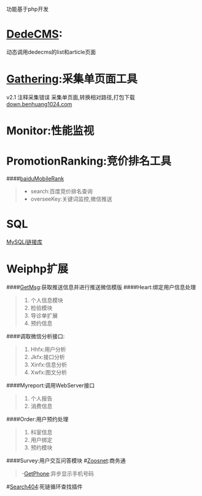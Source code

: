 功能基于php开发
# [DedeCMS](DedeCMS):
动态调用dedecms的list和article页面
# [Gathering](Gathering):采集单页面工具
v2.1 注释采集错误
采集单页面,转换相对路径,打包下载
<a href="http://down.benhuang1024.com" target="_blank">down.benhuang1024.com</a>

# Monitor:性能监视

# PromotionRanking:竞价排名工具
####[baiduMobileRank](PromotionRanking/baiduMobileRank)
> - search:百度竞价排名查询
> - overseeKey:关键词监控,微信推送

# SQL
[MySQLi链接库](SQL/MySQLi/MySQL.class.php)

# Weiphp扩展
####[GetMsg](/WeiPHP/GetMsg):获取推送信息并进行推送微信模版
####Heart:绑定用户信息处理
>1. 个人信息模块
>2. 检验模块
>3. 导诊单扩展
>4. 预约信息

####调取微信分析接口:
>1. Hhfx:用户分析
>2. Jkfx:接口分析
>3. Xinfx:信息分析
>4. Xwfx:图文分析

####Myreport:调用WebServer接口
>1. 个人报告
>2. 消费信息

####Order:用户预约处理
>1. 科室信息
>2. 用户绑定
>3. 预约模块

####Survey:用户交互问答模块
#[Zoosnet](Zoosnet):商务通
>-[GetPhone](Zoosnet/GetPhone):异步显示手机号码

#[Search404](search404):死链循环查找插件

